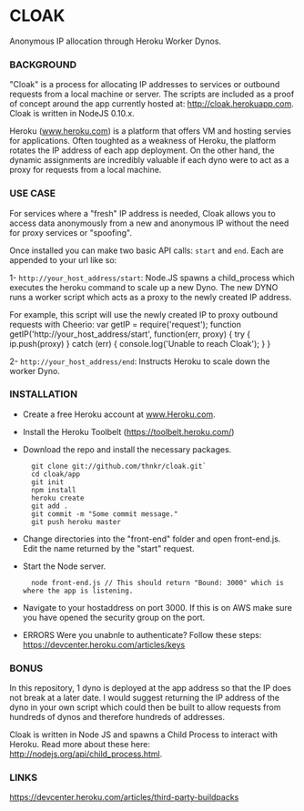CLOAK
=====
Anonymous IP allocation through Heroku Worker Dynos.

### BACKGROUND
"Cloak" is a process for allocating IP addresses to services or outbound requests from a local machine or server. The scripts are included as a proof of concept around the app currently hosted at: http://cloak.herokuapp.com. Cloak is written in NodeJS 0.10.x.

Heroku (www.heroku.com) is a platform that offers VM and hosting servies for applications. Often toughted as a weakness of Heroku, the platform rotates the IP address of each app deployment. On the other hand, the dynamic assignments are incredibly valuable if each dyno were to act as a proxy for requests from a local machine.

### USE CASE
For services where a "fresh" IP address is needed, Cloak allows you to access data anonymously from a new and anonymous IP without the need for proxy services or "spoofing". 

Once installed you can make two basic API calls: `start` and `end`. Each are appended to your url like so: 

1- `http://your_host_address/start`: Node.JS spawns a child_process which executes the heroku command to scale up a new Dyno. The new DYNO runs a worker script which acts as a proxy to the newly created IP address. 

For example, this script will use the newly created IP to proxy outbound requests with Cheerio:
		var getIP = require('request'); 
        function getIP('http://your_host_address/start', function(err, proxy) { 
        	try { 
            ip.push(proxy)
        	} catch (err) { 
            console.log('Unable to reach Cloak'); 
            }
        } 
        
2- `http://your_host_address/end`: Instructs Heroku to scale down the worker Dyno.  

### INSTALLATION
* Create a free Heroku account at www.Heroku.com.
* Install the Heroku Toolbelt (https://toolbelt.heroku.com/)
* Download the repo and install the necessary packages.

	    git clone git://github.com/thnkr/cloak.git`
	    cd cloak/app
	    git init
	    npm install
 	    heroku create
	    git add .
	    git commit -m "Some commit message."
	    git push heroku master

* Change directories into the "front-end" folder and open front-end.js. Edit the name returned by the "start" request. 
* Start the Node server.

		node front-end.js // This should return "Bound: 3000" which is where the app is listening. 

* Navigate to your hostaddress on port 3000. If this is on AWS make sure you have opened the security group on the port. 

* ERRORS
Were you unabnle to authenticate? Follow these steps: https://devcenter.heroku.com/articles/keys

### BONUS
In this repository, 1 dyno is deployed at the app address so that the IP does not break at a later date. I would suggest returning the IP address of the dyno in your own script which could then be built to allow requests from hundreds of dynos and therefore hundreds of addresses. 

Cloak is written in Node JS and spawns a Child Process to interact with Heroku. Read more about these here: http://nodejs.org/api/child_process.html.

### LINKS
https://devcenter.heroku.com/articles/third-party-buildpacks
